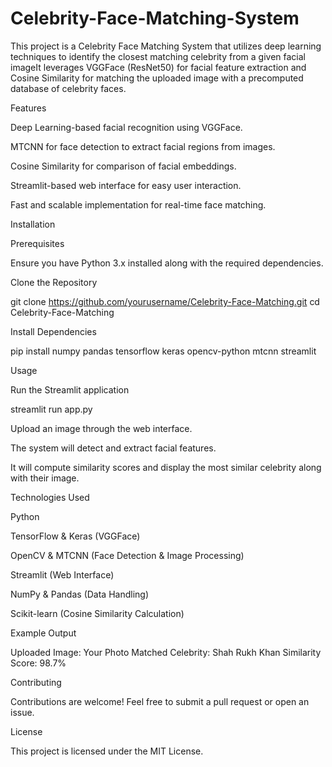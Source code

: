 # Celebrity-Face-Matching-System
This project is a Celebrity Face Matching System that utilizes deep learning techniques to identify the closest matching celebrity from a given facial imageIt leverages VGGFace (ResNet50) for facial feature extraction and Cosine Similarity for matching the uploaded image with a precomputed database of celebrity faces.

Features

Deep Learning-based facial recognition using VGGFace.

MTCNN for face detection to extract facial regions from images.

Cosine Similarity for comparison of facial embeddings.

Streamlit-based web interface for easy user interaction.

Fast and scalable implementation for real-time face matching.

Installation

Prerequisites

Ensure you have Python 3.x installed along with the required dependencies.

Clone the Repository

git clone https://github.com/yourusername/Celebrity-Face-Matching.git
cd Celebrity-Face-Matching

Install Dependencies

pip install numpy pandas tensorflow keras opencv-python mtcnn streamlit

Usage

Run the Streamlit application

streamlit run app.py

Upload an image through the web interface.

The system will detect and extract facial features.

It will compute similarity scores and display the most similar celebrity along with their image.

Technologies Used

Python

TensorFlow & Keras (VGGFace)

OpenCV & MTCNN (Face Detection & Image Processing)

Streamlit (Web Interface)

NumPy & Pandas (Data Handling)

Scikit-learn (Cosine Similarity Calculation)

Example Output

Uploaded Image: Your Photo
Matched Celebrity: Shah Rukh Khan
Similarity Score: 98.7%

Contributing

Contributions are welcome! Feel free to submit a pull request or open an issue.

License

This project is licensed under the MIT License.
